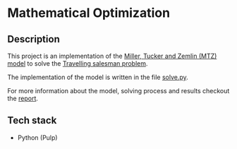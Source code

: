 # Mathematical Optimization

## Description

This project is an implementation of the [Miller, Tucker and Zemlin (MTZ) model](http://quanscope.com/TSP_MTZ.pdf) to solve the [Travelling salesman problem](https://en.wikipedia.org/wiki/Travelling_salesman_problem).

The implementation of the model is written in the file [solve.py](/solve.py).

For more information about the model, solving process and results checkout the [report](/relatorioProgmat.pdf).

## Tech stack
* Python (Pulp)
